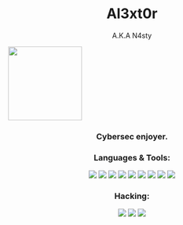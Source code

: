 <!--
**al3xt0r/al3xt0r** is a ✨ _special_ ✨ repository because its `README.md` (this file) appears on your GitHub profile.

Here are some ideas to get you started:

- 🔭 I’m currently working on ...
- 🌱 I’m currently learning ...
- 👯 I’m looking to collaborate on ...
- 🤔 I’m looking for help with ...
- 💬 Ask me about ...
- 📫 How to reach me: ...
- 😄 Pronouns: ...
- ⚡ Fun fact: ...
-->
<h1 align="center">Al3xt0r</h1>
<p align="center">A.K.A N4sty</p>
<p>
  <img align="center" src="https://media4.giphy.com/media/v1.Y2lkPTc5MGI3NjExbWp6djYyZWFhem1iazR0czZ2MHl5eWo5ZDdrMnZpeDM0dWRncmZ5eiZlcD12MV9pbnRlcm5hbF9naWZfYnlfaWQmY3Q9Zw/elDcDwXFTGqyW83TwH/giphy.gif" height="150px" width="150px"/>
</p>
<h3 align="center">Cybersec enjoyer.</h3>

<h3 align="center">Languages & Tools:</h3>
<p align="center"> 
  <a>
    <img src="https://img.shields.io/badge/Shell_Script-121011?style=for-the-badge&logo=gnu-bash&logoColor=white" />
    <img src="https://img.shields.io/badge/Python-FFD43B?style=for-the-badge&logo=python&logoColor=blue" />
    <img src="https://img.shields.io/badge/Java-000000?style=for-the-badge&logo=OpenJDK&logoColor=red"/>
    <img src="https://img.shields.io/badge/Linux-FCC624?style=for-the-badge&logo=linux&logoColor=black"/>    
    <img src="https://img.shields.io/badge/GIT-E44C30?style=for-the-badge&logo=git&logoColor=white"/>
    <img src="https://img.shields.io/badge/Keras-FF0000?style=for-the-badge&logo=keras&logoColor=white"/>
    <img src="https://img.shields.io/badge/C%2B%2B-00599C?style=for-the-badge&logo=c%2B%2B&logoColor=white"/>
    <img src="https://img.shields.io/badge/MySQL-4479A1?style=for-the-badge&logo=mysql&logoColor=white"/>
    <img src="https://img.shields.io/badge/Microsoft_SQL_Server-CC2927?style=for-the-badge&logo=mysql&logoColor=white"/>
  </a>
</p>
<h3 align="center">Hacking:</h3>
<p align="center"> 
  <a>
    <img src="https://img.shields.io/badge/HackTheBox-111927?style=for-the-badge&logo=Hack%20The%20Box&logoColor=9FEF00"/>
    <img src="https://img.shields.io/badge/Kali_Linux-557C94?style=for-the-badge&logo=kali-linux&logoColor=white"/>
    <img src="https://img.shields.io/badge/Arch_Linux-1793D1?style=for-the-badge&logo=arch-linux&logoColor=white"/>
  </a>
</p>
